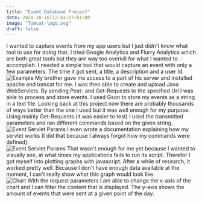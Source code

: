 ```yaml
---
title: "Event Database Project"
date: 2020-10-16T12:41:17+01:00
image: "Tomcat-logo.svg"
draft: false
---
```


I wanted to capture events from my app users but I just didn't know what tool to use for doing that. I tried Google Analytics and Flurry Analytics which are both great tools but they are way too overkill for what I wanted to accomplish. I needed a simple tool that would capture an event with only a few parameters. The time it got sent, a title, a description and a user Id.  
![Example](/images/EventsExample.png)
My brother gave me access to a part of his server and installed apache and tomcat for me. I was then able to create and upload Java WebServlets. By sending Post- and Get-Requests to the specified Url I was able to process and store events. I used Gson to store my events as a string in a text file. Looking back at this project now there are probably thousands of ways better than the one I used but it was well enough for my purpose. Using mainly Get-Requests (it was easier to test) I used the transmitted parameters and ran different commands based on the given string.
![Event Servlet Params](/images/EventServletParams.svg)
I even wrote a documentation explaining how my servlet works (I did that because I always forgot how my commands were defined):  
![Event Servlet Params](/images/Documentation.png)
That wasn't enough for me yet because I wanted to visually see, at what times my applications fails to run its script. Therefor I got myself into plotting graphs with javascript. After a while of research, it worked pretty well. Because I don't have enough data available at the moment, I can't really show what this graph would look like.  
![Chart](/images/ChartJs.png)
With the request parameters I am able to change the x-axis of the chart and I can filter the content that is displayed. The y-axis shows the amount of events that were sent at a given point of the day.